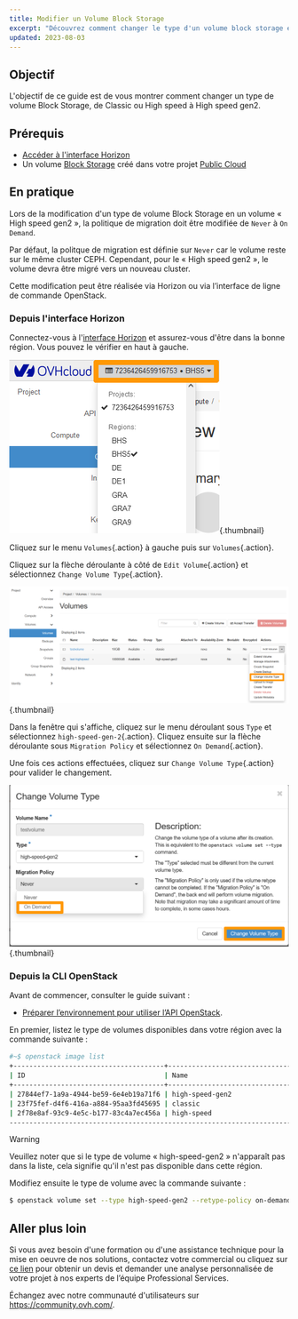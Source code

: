 ```yaml
---
title: Modifier un Volume Block Storage
excerpt: "Découvrez comment changer le type d'un volume block storage en utilisant Openstack"
updated: 2023-08-03
---
```


## Objectif

L'objectif de ce guide est de vous montrer comment changer un type de volume Block Storage, de Classic ou High speed à High speed gen2.

## Prérequis

- [Accéder à l'interface Horizon](/pages/platform/public-cloud/introducing_horizon)
- Un volume [Block Storage](/pages/platform/public-cloud/create_and_configure_an_additional_disk_on_an_instance) créé dans votre projet [Public Cloud](https://www.ovhcloud.com/fr/public-cloud/)

## En pratique

Lors de la modification d'un type de volume Block Storage en un volume « High speed gen2 », la politique de migration doit être modifiée de `Never` à `On Demand`.

Par défaut, la politque de migration est définie sur `Never` car le volume reste sur le même cluster CEPH. Cependant, pour le « High speed gen2 », le volume devra être migré vers un nouveau cluster.

Cette modification peut être réalisée via Horizon ou via l’interface de ligne de commande OpenStack.

### Depuis l'interface Horizon

Connectez-vous à l'[interface Horizon](https://horizon.cloud.ovh.net/auth/login/) et assurez-vous d'être dans la bonne région. Vous pouvez le vérifier en haut à gauche. 

![Sélection de région](images/region2021.png){.thumbnail}

Cliquez sur le menu `Volumes`{.action} à gauche puis sur `Volumes`{.action}.

Cliquez sur la flèche déroulante à côté de `Edit Volume`{.action} et sélectionnez `Change Volume Type`{.action}.

![Choix de l'option](images/selectoption.png){.thumbnail}

Dans la fenêtre qui s'affiche, cliquez sur le menu déroulant sous `Type` et sélectionnez `high-speed-gen-2`{.action}. Cliquez ensuite sur la flèche déroulante sous `Migration Policy` et sélectionnez `On Demand`{.action}.

Une fois ces actions effectuées, cliquez sur `Change Volume Type`{.action} pour valider le changement.

![Choix de l'option](images/changevolume.png){.thumbnail}

### Depuis la CLI OpenStack

Avant de commencer, consulter le guide suivant :

- [Préparer l’environnement pour utiliser l’API OpenStack](/pages/platform/public-cloud/prepare_the_environment_for_using_openstack/).

En premier, listez le type de volumes disponibles dans votre région avec la commande suivante :

```bash
#~$ openstack image list
+--------------------------------------+-----------------------------------------------+----------+
| ID                                   | Name                                          | Is Public |
+--------------------------------------+-----------------------------------------------+----------+
| 27844ef7-1a9a-4944-be59-6e4eb19a71f6 | high-speed-gen2                                    | True |
| 23f75fef-d4f6-416a-a884-95aa3fd45695 | classic                                            | True |
| 2f78e8af-93c9-4e5c-b177-83c4a7ec456a | high-speed                                         | True |
----------------------------------------------------------------------------------------------------
```

> [!warning]
> Veuillez noter que si le type de volume « high-speed-gen2 » n'apparaît pas dans la liste, cela signifie qu'il n'est pas disponible dans cette région.
>

Modifiez ensuite le type de volume avec la commande suivante :

```bash
$ openstack volume set --type high-speed-gen2 --retype-policy on-demand VOLUME_NAME_OR_ID
```

## Aller plus loin

Si vous avez besoin d'une formation ou d'une assistance technique pour la mise en oeuvre de nos solutions, contactez votre commercial ou cliquez sur [ce lien](https://www.ovhcloud.com/fr/professional-services/) pour obtenir un devis et demander une analyse personnalisée de votre projet à nos experts de l’équipe Professional Services.

Échangez avec notre communauté d'utilisateurs sur <https://community.ovh.com/>.